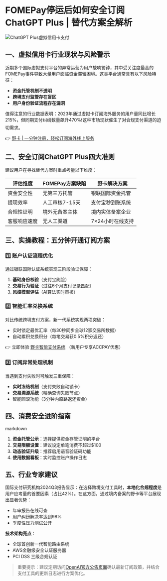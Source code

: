 # FOMEPay停运后如何安全订阅ChatGPT Plus | 替代方案全解析

![ChatGPT Plus虚拟信用卡支付](https://bbtdd.com/wp-content/uploads/img/1048346336200252.webp)

## 一、虚拟信用卡行业现状与风险警示
近期多个国际虚拟支付平台的异常运营为用户敲响警钟，其中受关注度最高的FOMEPay事件导致大量用户面临资金滞留困境。这类平台通常具有以下风险特征：
- **资金托管机制不透明**
- **跨境支付监管存在盲区**
- **用户身份验证流程存在漏洞**

值得注意的行业数据表明：2023年通过虚拟卡订阅海外服务的用户量同比增长215%，但同期支付纠纷数量飙升470%❗️这种市场现状催生了对合规支付渠道的迫切需求。

👉 [野卡 | 一分钟注册，轻松订阅海外线上服务](https://bbtdd.com/yeka)

## 二、安全订阅ChatGPT Plus四大准则
建议用户在寻找替代方案时重点考量以下维度：

| 评估维度       | FOMEPay方案缺陷          | 野卡解决方案          |
|----------------|-------------------------|--------------------------|
| 资金安全性      | 无第三方托管            | 银联国际资金托管         |
| 提现效率        | 人工审核7-15天          | 支付宝秒到账系统         |
| 合规性证明      | 境外无备案主体          | 境内实体备案企业         |
| 客服响应速度    | 无人工渠道              | 7×24小时在线支持         |

## 三、实操教程：五分钟开通订阅方案
### 1️⃣ 账户认证流程优化
通过银联国际认证系统实现三阶段验证保障：
1. **基础身份核验**（支付宝刷脸）
2. **交易行为验证**（过往6个月支付记录匹配）
3. **风控模型评估**（AI算法实时审核）

### 2️⃣ 智能汇率兑换系统
对比传统跨境支付方案，新一代系统实现两项突破：
- 实时锁定最优汇率（每30秒同步全球12家交易所数据）
- 自动累积兑换积分（每笔交易获0.5%积分返还）


👉 立即体验 [野卡智能支付系统](https://bbtdd.com/yeka) （新用户专享ACCPAY优惠）


### 3️⃣ 订阅异常处理机制
当遇到支付失败时可触发三重保障：
- **实时冻结机制**（支付失败自动锁卡）
- **交易溯源系统**（精确查询失败节点）
- 智能回滚功能（3分钟内原路返还资金）

## 四、消费安全进阶指南
markdown
1. **资金托管公示**：选择提供资金存管证明的平台
2. **交易限额设置**：建议设定单笔消费不超过$100
3. **动态验证升级**：推荐启用语音验证码功能
4. **使用数据看板**：实时监控账户操作日志


## 五、行业专家建议
国际支付研究机构2024Q3报告显示：在选择跨境支付工具时，**本地化合规程度**是用户应考量的首要因素（占比42%）。在这方面，通过境内备案的野卡等平台展现出显著优势：
- 年审报告在线可查
- 用户纠纷解决率达到98%
- 季度性压力测试公开

**技术架构亮点**：
- 全球首创新一代智能路由系统
- AWS金融级安全认证服务器
- PCI DSS 三级合规认证

> 重要提示：建议定期访问[OpenAI官方公告页面](https://openai.com/)确认最新订阅政策，并结合支付工具的更新日志进行方案优化。